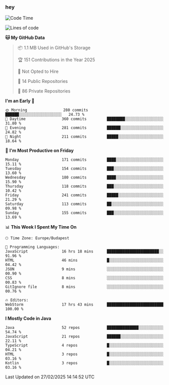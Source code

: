 ### hey

<!--START_SECTION:waka-->
![Code Time](http://img.shields.io/badge/Code%20Time-1%2C110%20hrs%2051%20mins-blue)

![Lines of code](https://img.shields.io/badge/From%20Hello%20World%20I%27ve%20Written-1.8%20million%20lines%20of%20code-blue)

**🐱 My GitHub Data** 

> 📦 1.1 MB Used in GitHub's Storage 
 > 
> 🏆 151 Contributions in the Year 2025
 > 
> 🚫 Not Opted to Hire
 > 
> 📜 14 Public Repositories 
 > 
> 🔑 86 Private Repositories 
 > 
**I'm an Early 🐤** 

```text
🌞 Morning                280 commits         ██████░░░░░░░░░░░░░░░░░░░   24.73 % 
🌆 Daytime                360 commits         ████████░░░░░░░░░░░░░░░░░   31.80 % 
🌃 Evening                281 commits         ██████░░░░░░░░░░░░░░░░░░░   24.82 % 
🌙 Night                  211 commits         █████░░░░░░░░░░░░░░░░░░░░   18.64 % 
```
📅 **I'm Most Productive on Friday** 

```text
Monday                   171 commits         ████░░░░░░░░░░░░░░░░░░░░░   15.11 % 
Tuesday                  154 commits         ███░░░░░░░░░░░░░░░░░░░░░░   13.60 % 
Wednesday                180 commits         ████░░░░░░░░░░░░░░░░░░░░░   15.90 % 
Thursday                 118 commits         ███░░░░░░░░░░░░░░░░░░░░░░   10.42 % 
Friday                   241 commits         █████░░░░░░░░░░░░░░░░░░░░   21.29 % 
Saturday                 113 commits         ██░░░░░░░░░░░░░░░░░░░░░░░   09.98 % 
Sunday                   155 commits         ███░░░░░░░░░░░░░░░░░░░░░░   13.69 % 
```


📊 **This Week I Spent My Time On** 

```text
🕑︎ Time Zone: Europe/Budapest

💬 Programming Languages: 
JavaScript               16 hrs 18 mins      ███████████████████████░░   91.96 % 
HTML                     46 mins             █░░░░░░░░░░░░░░░░░░░░░░░░   04.42 % 
JSON                     9 mins              ░░░░░░░░░░░░░░░░░░░░░░░░░   00.90 % 
CSS                      8 mins              ░░░░░░░░░░░░░░░░░░░░░░░░░   00.83 % 
GitIgnore file           8 mins              ░░░░░░░░░░░░░░░░░░░░░░░░░   00.76 % 

🔥 Editors: 
WebStorm                 17 hrs 43 mins      █████████████████████████   100.00 % 
```

**I Mostly Code in Java** 

```text
Java                     52 repos            ██████████████░░░░░░░░░░░   54.74 % 
JavaScript               21 repos            ██████░░░░░░░░░░░░░░░░░░░   22.11 % 
TypeScript               4 repos             █░░░░░░░░░░░░░░░░░░░░░░░░   04.21 % 
HTML                     3 repos             █░░░░░░░░░░░░░░░░░░░░░░░░   03.16 % 
Kotlin                   3 repos             █░░░░░░░░░░░░░░░░░░░░░░░░   03.16 % 
```




 Last Updated on 27/02/2025 14:14:52 UTC
<!--END_SECTION:waka-->
